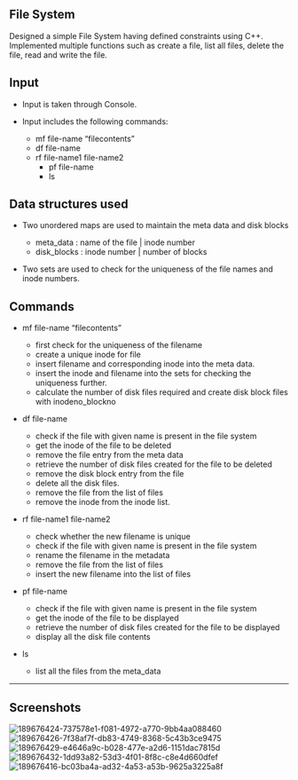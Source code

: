 File System
----------------------------------
Designed a simple File System having defined constraints using C++.
Implemented multiple functions such as create a file, list all files, delete the file, read and write the file.




Input 
-----------------------------

* Input is taken through Console.

* Input includes the following commands: 
	- mf file-name “filecontents”
	- df file-name
	- rf file-name1 file-name2
        - pf file-name 
        - ls




Data structures used
------------------------------

* Two unordered maps are used to maintain the meta data and disk blocks

	* meta_data : name of the file | inode number
	* disk_blocks : inode number | number of blocks

* Two sets are used to check for the uniqueness of the file names and inode numbers.




Commands
-----------------------------

* mf file-name “filecontents”
	* first check for the uniqueness of the filename
	* create a unique inode for file
	* insert filename and corresponding inode into the meta data.
	* insert the inode and filename into the sets for checking the uniqueness further.
	* calculate the number of disk files required and create disk block files with inodeno_blockno

* df file-name
	* check if the file with given name is present in the file system
	* get the inode of the file to be deleted
	* remove the file entry from the meta data
	* retrieve the number of disk files created for the file to be deleted
	* remove the disk block entry from the file
	* delete all the disk files.
	* remove the file from the list of files
	* remove the inode from the inode list.

* rf file-name1 file-name2
	* check whether the new filename is unique
	* check if the file with given name is present in the file system
	* rename the filename in the metadata
	* remove the file from the list of files
	* insert the new filename into the list of files

* pf file-name 
	* check if the file with given name is present in the file system
	* get the inode of the file to be displayed
	* retrieve the number of disk files created for the file to be displayed
	* display all the disk file contents


* ls
	* list all the files from the meta_data
  
 
 
 ---------------------------------------------------------------
 
 Screenshots
 --------------------
 
![189676424-737578e1-f081-4972-a770-9bb4aa088460](https://user-images.githubusercontent.com/52081779/190222596-c8d85518-e14d-4585-b727-8fc4f8789f18.JPG)
![189676426-7f38af7f-db83-4749-8368-5c43b3ce9475](https://user-images.githubusercontent.com/52081779/190222707-f95c5515-d2bb-431c-ab92-538aa18ec8d0.JPG)
![189676429-e4646a9c-b028-477e-a2d6-1151dac7815d](https://user-images.githubusercontent.com/52081779/190222830-5e8e061e-e7ac-4fa8-a841-35a48bfcd2d4.JPG)
![189676432-1dd93a82-53d3-4f01-8f8c-c8e4d660dfef](https://user-images.githubusercontent.com/52081779/190222908-6e17cf88-3b98-413f-8790-38f8bebd5e3d.JPG)
![189676416-bc03ba4a-ad32-4a53-a53b-9625a3225a8f](https://user-images.githubusercontent.com/52081779/190223029-f6d62b6b-4036-4f8d-89d0-cba266bb9514.JPG)
